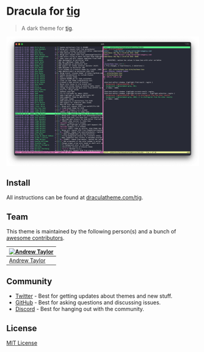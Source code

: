 # Dracula for [tig](https://jonas.github.io/tig)

> A dark theme for [tig](https://jonas.github.io/tig).

![Screenshot](./screenshot.png)

## Install

All instructions can be found at [draculatheme.com/tig](https://draculatheme.com/tig).

## Team

This theme is maintained by the following person(s) and a bunch of [awesome contributors](https://github.com/dracula/tig/graphs/contributors).

| [![Andrew Taylor](https://github.com/aftaylor2.png?size=100)](https://github.com/aftaylor2) |
| ------------------------------------------------------------------------------------------- |
| [Andrew Taylor](https://github.com/aftaylor2)                                               |

## Community

- [Twitter](https://twitter.com/draculatheme) - Best for getting updates about themes and new stuff.
- [GitHub](https://github.com/dracula/dracula-theme/discussions) - Best for asking questions and discussing issues.
- [Discord](https://draculatheme.com/discord-invite) - Best for hanging out with the community.

## License

[MIT License](./LICENSE)
